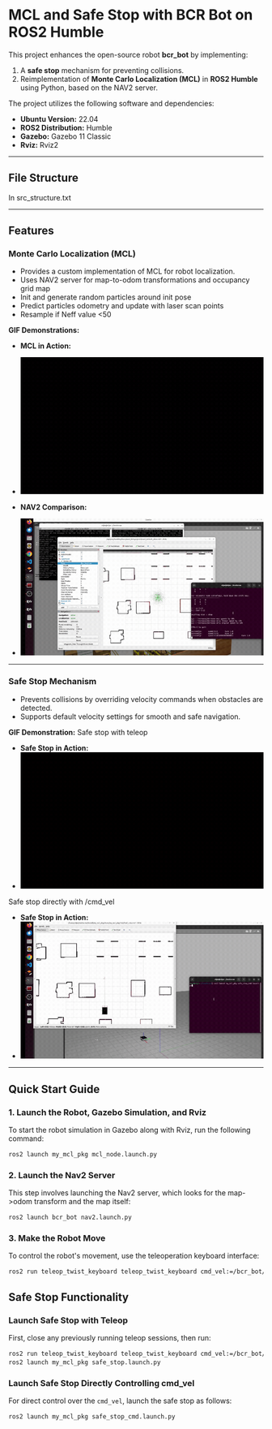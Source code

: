 # MCL and Safe Stop with BCR Bot on ROS2 Humble

This project enhances the open-source robot **bcr_bot** by implementing:
1. A **safe stop** mechanism for preventing collisions.
2. Reimplementation of **Monte Carlo Localization (MCL)** in **ROS2 Humble** using Python, based on the NAV2 server.

The project utilizes the following software and dependencies:
- **Ubuntu Version:** 22.04
- **ROS2 Distribution:** Humble
- **Gazebo:** Gazebo 11 Classic
- **Rviz:** Rviz2

---




## **File Structure**
In src_structure.txt

---

## **Features**
### **Monte Carlo Localization (MCL)**
- Provides a custom implementation of MCL for robot localization.
- Uses NAV2 server for map-to-odom transformations and occupancy grid map
- Init and generate random particles around init pose 
- Predict particles odometry and update with laser scan points 
- Resample if Neff value <50 

**GIF Demonstrations:**
- **MCL in Action:**
- ![MCL](my_mcl.gif)


- **NAV2 Comparison:**
- ![NAV2](NAV2.gif)

---

### **Safe Stop Mechanism**
- Prevents collisions by overriding velocity commands when obstacles are detected.
- Supports default velocity settings for smooth and safe navigation.

**GIF Demonstration:**
Safe stop with teleop
- **Safe Stop in Action:**
- ![Safe Stop](safestop1.gif)

Safe stop directly with /cmd_vel
- **Safe Stop in Action:**
- ![Safe Stop](safestop2.gif)

---


## Quick Start Guide

### 1. Launch the Robot, Gazebo Simulation, and Rviz
To start the robot simulation in Gazebo along with Rviz, run the following command:
```bash
ros2 launch my_mcl_pkg mcl_node.launch.py
```

### 2. Launch the Nav2 Server
This step involves launching the Nav2 server, which looks for the map->odom transform and the map itself:
```bash
ros2 launch bcr_bot nav2.launch.py
```

### 3. Make the Robot Move
To control the robot's movement, use the teleoperation keyboard interface:
```bash
ros2 run teleop_twist_keyboard teleop_twist_keyboard cmd_vel:=/bcr_bot/cmd_vel
```

## Safe Stop Functionality

### Launch Safe Stop with Teleop
First, close any previously running teleop sessions, then run:
```bash
ros2 run teleop_twist_keyboard teleop_twist_keyboard cmd_vel:=/bcr_bot/teleop_cmd_vel
ros2 launch my_mcl_pkg safe_stop.launch.py
```

### Launch Safe Stop Directly Controlling cmd_vel
For direct control over the `cmd_vel`, launch the safe stop as follows:
```bash
ros2 launch my_mcl_pkg safe_stop_cmd.launch.py
